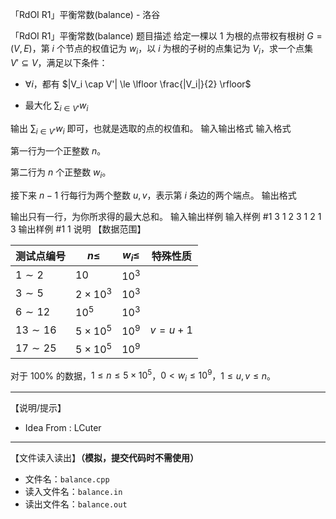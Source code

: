 



「RdOI R1」平衡常数(balance) - 洛谷














「RdOI R1」平衡常数(balance)
题目描述
给定一棵以 $1$ 为根的点带权有根树 $G=(V,E)$，第 $i$ 个节点的权值记为 
 $w_i$，以 $i$ 为根的子树的点集记为 $V_i$，求一个点集 $V'\subseteq V$，满足以下条件：

- $\forall i$，都有 $|V_i \cap V'| \le \lfloor \frac{|V_i|}{2} \rfloor$

- 最大化 $\sum _{i \in V'} w_i$

输出 $\sum _{i\in V'} w_i$ 即可，也就是选取的点的权值和。
输入输出格式
输入格式

第一行为一个正整数 $n$。

第二行为 $n$ 个正整数 $w_i$。

接下来 $n-1$ 行每行为两个整数 $u,v$，表示第 $i$ 条边的两个端点。
输出格式

输出只有一行，为你所求得的最大总和。
输入输出样例
输入样例 #1
3
1 2 3
1 2
1 3
输出样例 #1
1
说明
【数据范围】

| 测试点编号 | $n\leq$ | $w_i\leq$ | 特殊性质 |
| - | - | - | - |
| $1\sim2$ | $10$ | $10^3$ | |
| $3\sim 5$ | $2 \times 10^3$ | $10^3$ | |
| $6\sim12$ | $10^5$ | $10^3$ | |
| $13\sim16$ | $5 \times 10^5$ | $10^9$ | $v=u+1$ |
| $17\sim25$ | $5 \times 10^5$ | $10^9$ | |

对于 $100\%$ 的数据，$1 \leq n \leq 5 \times 10^5$，$0 < w_i \leq 10^9$，$1 \leq u,v \leq n$。

---

【说明/提示】

- Idea From : LCuter

---

【文件读入读出】**（模拟，提交代码时不需使用）**

- 文件名：`balance.cpp`
- 读入文件名：`balance.in`
- 读出文件名：`balance.out`






